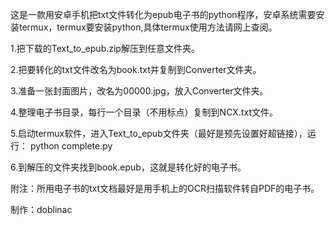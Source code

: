 
这是一款用安卓手机把txt文件转化为epub电子书的python程序，安卓系统需要安装termux，termux要安装python,具体termux使用方法请网上查阅。

1.把下载的Text_to_epub.zip解压到任意文件夹。

2.把要转化的txt文件改名为book.txt并复制到Converter文件夹。

3.准备一张封面图片，改名为00000.jpg，放入Converter文件夹。

4.整理电子书目录，每行一个目录（不用标点）复制到NCX.txt文件。

5.启动termux软件，进入Text_to_epub文件夹（最好是预先设置好超链接），运行： python complete.py

6.到解压的文件夹找到book.epub，这就是转化好的电子书。

附注：所用电子书的txt文档最好是用手机上的OCR扫描软件转自PDF的电子书。

   制作：doblinac
